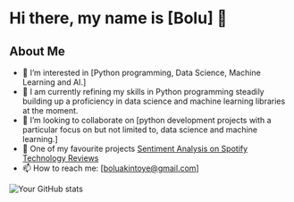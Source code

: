 # Hi there, my name is [Bolu] 👋

## About Me
- 👀 I’m interested in [Python programming, Data Science, Machine Learning and AI.]
- 🌱 I am currently refining my skills in Python programming steadily building up a proficiency in data science and machine learning libraries at the moment.
- 👯 I’m looking to collaborate on [python development projects with a particular focus on but not limited to, data science and machine learning.]
- 🌟 One of my favourite projects [Sentiment Analysis on Spotify Technology Reviews](https://github.com/Boluwahduro/Spotify-Tech-Sentiment-Analysis)
- 📫 How to reach me: [boluakintoye@gmail.com]

![Your GitHub stats](https://github-readme-stats.vercel.app/api?username=Boluwahduro&show_icons=true)
